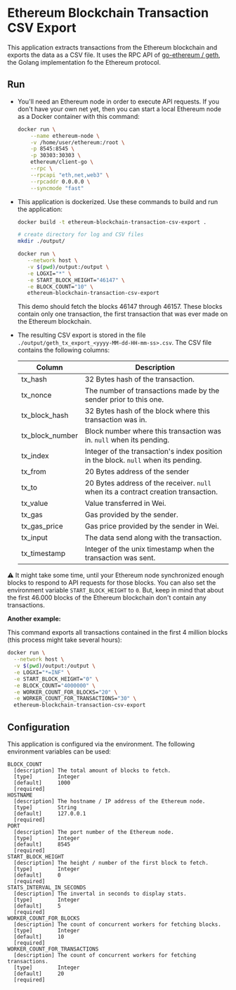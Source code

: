 # Ethereum Blockchain Transaction CSV Export

This application extracts transactions from the Ethereum blockchain and exports the data as a CSV file. It uses the RPC API of [go-ethereum / geth](https://github.com/ethereum/go-ethereum), the Golang implementation fo the Ethereum protocol.

## Run
* You'll need an Ethereum node in order to execute API requests. If you don't have your own net yet, then you can start a local Ethereum node as a Docker container with this command:
   ```bash
   docker run \
       --name ethereum-node \
       -v /home/user/ethereum:/root \
       -p 8545:8545 \
       -p 30303:30303 \
       ethereum/client-go \
       --rpc \
       --rpcapi "eth,net,web3" \
       --rpcaddr 0.0.0.0 \
       --syncmode "fast"
   ```

* This application is dockerized. Use these commands to build and run the application:
   ```bash
   docker build -t ethereum-blockchain-transaction-csv-export .

   # create directory for log and CSV files
   mkdir ./output/

   docker run \
      --network host \
      -v $(pwd)/output:/output \
      -e LOGXI="*" \
      -e START_BLOCK_HEIGHT="46147" \
      -e BLOCK_COUNT="10" \
      ethereum-blockchain-transaction-csv-export
   ```

   This demo should fetch the blocks 46147 through 46157. These blocks contain only one transaction, the first transaction that was ever made on the Ethereum blockchain.

* The resulting CSV export is stored in the file `./output/geth_tx_export_<yyyy-MM-dd-HH-mm-ss>.csv`. The CSV file contains the following columns:
  
  | Column            | Description                                                  |
  | ----------------- | ------------------------------------------------------------ |
  | tx_hash           | 32 Bytes hash of the transaction.     |
  | tx_nonce          | The number of transactions made by the sender prior to this one. |
  | tx_block_hash     | 32 Bytes hash of the block where this transaction was in. |
  | tx_block_number   | Block number where this transaction was in. `null` when its pending. |
  | tx_index          | Integer of the transaction's index position in the block. `null` when its pending. |
  | tx_from           | 20 Bytes address of the sender |
  | tx_to             | 20 Bytes address of the receiver. `null` when its a contract creation transaction. |
  | tx_value          | Value transferred in Wei. |
  | tx_gas            | Gas provided by the sender. |
  | tx_gas_price      | Gas price provided by the sender in Wei. |
  | tx_input          | The data send along with the transaction. |
  | tx_timestamp      | Integer of the unix timestamp when the transaction was sent. |


:warning: It might take some time, until your Ethereum node synchronized enough blocks to respond to API requests for those blocks. You can also set the environment variable `START_BLOCK_HEIGHT` to `0`. But, keep in mind that about the first 46.000 blocks of the Ethereum blockchain don't contain any transactions.

**Another example:**  

This command exports all transactions contained in the first 4 million blocks (this process might take several hours):

```bash
docker run \
  --network host \
  -v $(pwd)/output:/output \
  -e LOGXI="*=INF" \
  -e START_BLOCK_HEIGHT="0" \
  -e BLOCK_COUNT="4000000" \
  -e WORKER_COUNT_FOR_BLOCKS="20" \
  -e WORKER_COUNT_FOR_TRANSACTIONS="30" \
  ethereum-blockchain-transaction-csv-export
```

## Configuration

This application is configured via the environment. The following environment variables can be used:

```
BLOCK_COUNT
  [description] The total amount of blocks to fetch.
  [type]        Integer
  [default]     1000
  [required]    
HOSTNAME
  [description] The hostname / IP address of the Ethereum node.
  [type]        String
  [default]     127.0.0.1
  [required]    
PORT
  [description] The port number of the Ethereum node.
  [type]        Integer
  [default]     8545
  [required]    
START_BLOCK_HEIGHT
  [description] The height / number of the first block to fetch.
  [type]        Integer
  [default]     0
  [required]    
STATS_INTERVAL_IN_SECONDS
  [description] The invertal in seconds to display stats.
  [type]        Integer
  [default]     5
  [required]    
WORKER_COUNT_FOR_BLOCKS
  [description] The count of concurrent workers for fetching blocks.
  [type]        Integer
  [default]     10
  [required]    
WORKER_COUNT_FOR_TRANSACTIONS
  [description] The count of concurrent workers for fetching transactions.
  [type]        Integer
  [default]     20
  [required]
```
